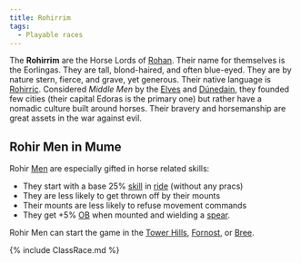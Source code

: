 ```yaml
---
title: Rohirrim
tags:
  - Playable races
---
```

The **Rohirrim** are the Horse Lords of [Rohan](Rohan "wikilink"). Their
name for themselves is the Eorlingas. They are tall, blond-haired, and
often blue-eyed. They are by nature stern, fierce, and grave, yet
generous. Their native language is [Rohirric](Rohirric "wikilink").
Considered *Middle Men* by the [Elves](Elf "wikilink") and
[Dúnedain](Dúnedain "wikilink"), they founded few cities (their capital
Edoras is the primary one) but rather have a nomadic culture built
around horses. Their bravery and horsemanship are great assets in the
war against evil.

## Rohir Men in Mume

Rohir [Men](Men "wikilink") are especially gifted in horse related
skills:

- They start with a base 25% [skill](skill "wikilink") in
  [ride](ride "wikilink") (without any pracs)
- They are less likely to get thrown off by their mounts
- Their mounts are less likely to refuse movement commands
- They get +5% [OB](Offensive_bonus "wikilink") when mounted and
  wielding a [spear](Stabbing_weapons "wikilink").

Rohir Men can start the game in the [Tower
Hills](Tower_Hills "wikilink"), [Fornost](Fornost "wikilink"), or
[Bree](Bree "wikilink").

{% include ClassRace.md %}
